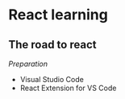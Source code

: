 # React learning

## The road to react

*Preparation*

- Visual Studio Code
- React Extension for VS Code 
